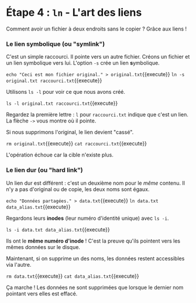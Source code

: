 # Étape 4 : `ln` - L'art des liens

Comment avoir un fichier à deux endroits sans le copier ? Grâce aux liens !

### Le lien symbolique (ou "symlink")

C'est un simple raccourci. Il pointe vers un autre fichier. Créons un fichier et un lien symbolique vers lui. L'option `-s` crée un lien **s**ymbolique.

`echo "Ceci est mon fichier original." > original.txt`{{execute}}
`ln -s original.txt raccourci.txt`{{execute}}

Utilisons `ls -l` pour voir ce que nous avons créé.

`ls -l original.txt raccourci.txt`{{execute}}

Regardez la première lettre : `l` pour `raccourci.txt` indique que c'est un lien. La flèche `->` vous montre où il pointe.

Si nous supprimons l'original, le lien devient "cassé".

`rm original.txt`{{execute}}
`cat raccourci.txt`{{execute}}

L'opération échoue car la cible n'existe plus.

### Le lien dur (ou "hard link")

Un lien dur est différent : c'est un deuxième nom pour le *même* contenu. Il n'y a pas d'original ou de copie, les deux noms sont égaux.

`echo "Données partagées." > data.txt`{{execute}}
`ln data.txt data_alias.txt`{{execute}}

Regardons leurs **inodes** (leur numéro d'identité unique) avec `ls -i`.

`ls -i data.txt data_alias.txt`{{execute}}

Ils ont le **même numéro d'inode** ! C'est la preuve qu'ils pointent vers les mêmes données sur le disque.

Maintenant, si on supprime un des noms, les données restent accessibles via l'autre.

`rm data.txt`{{execute}}
`cat data_alias.txt`{{execute}}

Ça marche ! Les données ne sont supprimées que lorsque le dernier nom pointant vers elles est effacé.